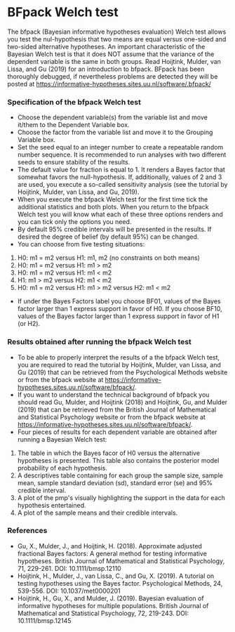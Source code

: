 BFpack Welch test
==========================

The bfpack (Bayesian informative hypotheses evaluation) Welch test allows you test the nul-hypothesis that two means are equal versus one-sided and two-sided alternative hypotheses. An important characteristic of the Bayesian Welch test is that it does NOT assume that the variance of the dependent variable is the same in both groups. Read Hoijtink, Mulder, van Lissa, and Gu (2019) for an introduction to bfpack. BFpack has been thoroughly debugged, if nevertheless problems are detected they will be posted at https://informative-hypotheses.sites.uu.nl/software/.bfpack/ 

### Specification of the bfpack Welch test

- Choose the dependent variable(s) from the variable list and move it/them to the Dependent Variable box.
- Choose the factor from the variable list and move it to the Grouping Variable box.
- Set the seed equal to an integer number to create a repeatable random number sequence. It is recommended to run analyses with two different seeds to ensure stability of the results.
- The default value for fraction is equal to 1. It renders a Bayes factor that somewhat favors the null-hypothesis. If, additionally, values of 2 and 3 are used, you execute a so-called sensitivity analysis (see the tutorial by Hoijtink, Mulder, van Lissa, and Gu, 2019).
- When you execute the bfpack Welch test for the first time tick the additional statistics and both plots. When you return to the bfpack Welch test you will know what each of these three options renders and you can tick only the options you need.
- By default 95% credible intervals will be presented in the results. If desired the degree of belief (by default 95%) can be changed.
- You can choose from five testing situations:

1. H0: m1 = m2 versus H1: m1, m2 (no constraints on both means)
2. H0: m1 = m2 versus H1: m1 > m2
3. H0: m1 = m2 versus H1: m1 < m2
4. H1: m1 > m2 versus H2: m1 < m2
5. H0: m1 = m2 versus H1: m1 > m2 versus H2: m1 < m2

- If under the Bayes Factors label you choose BF01, values of the Bayes factor larger than 1 express support in favor of H0. If you choose BF10, values of the Bayes factor larger than 1 express support in favor of H1 (or H2).

### Results obtained after running the bfpack Welch test

- To be able to properly interpret the results of a the bfpack Welch test, you are required to read the tutorial by Hoijtink, Mulder, van Lissa, and Gu (2019) that can be retrieved from the Psychological Methods website or from the bfpack website at https://informative-hypotheses.sites.uu.nl/software/bfpack/.
- If you want to understand the technical background of bfpack you should read Gu, Mulder, and Hoijtink (2018) and Hoijtink, Gu, and Mulder (2019) that can be retrieved from the British Journal of Mathematical and Statistical Psychology website or from the bfpack website at https://informative-hypotheses.sites.uu.nl/software/bfpack/.
- Four pieces of results for each dependent variable are obtained after running a Bayesian Welch test:

1. The table in which the Bayes facor of H0 versus the alternative hypotheses is presented. This table also contains the posterior model probability of each hypothesis.
2. A descriptives table containing for each group the sample size, sample mean, sample standard deviation (sd), standard error (se) and 95% credible interval.
3. A plot of the pmp's visually highlighting the support in the data for each hypothesis entertained.
4. A plot of the sample means and their credible intervals.

### References

- Gu, X., Mulder, J., and Hoijtink, H. (2018). Approximate adjusted fractional Bayes factors: A general method for testing informative hypotheses. British Journal of Mathematical and Statistical Psychology, 71, 229-261. DOI: 10.1111/bmsp.12110
- Hoijtink, H., Mulder, J., van Lissa, C., and Gu, X. (2019). A tutorial on testing hypotheses using the Bayes factor. Psychological Methods, 24, 539-556. DOI: 10.1037/met0000201 
- Hoijtink, H., Gu, X., and Mulder, J. (2019). Bayesian evaluation of informative hypotheses for multiple populations. British Journal of Mathematical and Statistical Psychology, 72, 219-243. DOI: 10.1111/bmsp.12145
